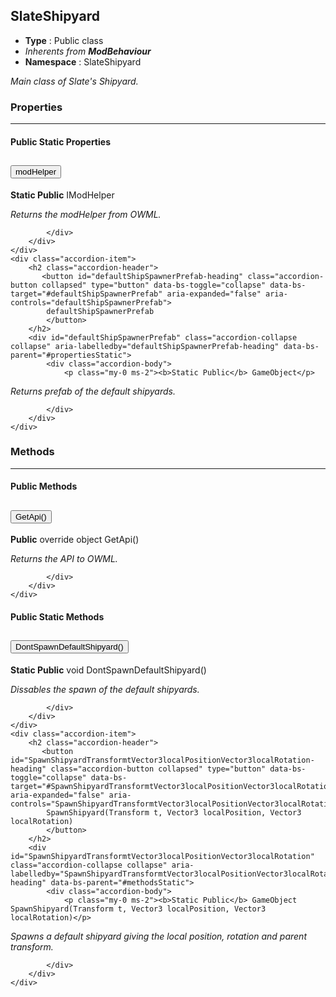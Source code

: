 ## SlateShipyard
* **Type** : Public class
* _Inherents from **ModBehaviour**_ 
* **Namespace** : SlateShipyard

_Main class of Slate's Shipyard._





### Properties

---


#### Public Static Properties
<div class="accordion" id="propertiesStatic">
	<div class="accordion-item">
		<h2 class="accordion-header">
           <button id="modHelper-heading" class="accordion-button collapsed" type="button" data-bs-toggle="collapse" data-bs-target="#modHelper" aria-expanded="false" aria-controls="modHelper">
            modHelper
			</button>
		</h2>
		<div id="modHelper" class="accordion-collapse collapse" aria-labelledby="modHelper-heading" data-bs-parent="#propertiesStatic">
			<div class="accordion-body">
				<p class="my-0 ms-2"><b>Static Public</b> IModHelper</p>
<p class="my-0 ms-2"><i>Returns the modHelper from OWML.</i></p>
				
				
			</div>
		</div>
	</div>
	<div class="accordion-item">
		<h2 class="accordion-header">
           <button id="defaultShipSpawnerPrefab-heading" class="accordion-button collapsed" type="button" data-bs-toggle="collapse" data-bs-target="#defaultShipSpawnerPrefab" aria-expanded="false" aria-controls="defaultShipSpawnerPrefab">
            defaultShipSpawnerPrefab
			</button>
		</h2>
		<div id="defaultShipSpawnerPrefab" class="accordion-collapse collapse" aria-labelledby="defaultShipSpawnerPrefab-heading" data-bs-parent="#propertiesStatic">
			<div class="accordion-body">
				<p class="my-0 ms-2"><b>Static Public</b> GameObject</p>
<p class="my-0 ms-2"><i>Returns prefab of the default shipyards.</i></p>
				
				
			</div>
		</div>
	</div>
</div>



### Methods

---


#### Public Methods
<div class="accordion" id="methods">
	<div class="accordion-item">
		<h2 class="accordion-header">
           <button id="GetApi-heading" class="accordion-button collapsed" type="button" data-bs-toggle="collapse" data-bs-target="#GetApi" aria-expanded="false" aria-controls="GetApi">
            GetApi()
			</button>
		</h2>
		<div id="GetApi" class="accordion-collapse collapse" aria-labelledby="GetApi-heading" data-bs-parent="#methods">
			<div class="accordion-body">
				<p class="my-0 ms-2"><b>Public</b> override object GetApi()</p>
<p class="my-0 ms-2"><i>Returns the API to OWML.</i></p>
				
				
			</div>
		</div>
	</div>
</div>

#### Public Static Methods
<div class="accordion" id="methodsStatic">
	<div class="accordion-item">
		<h2 class="accordion-header">
           <button id="DontSpawnDefaultShipyard-heading" class="accordion-button collapsed" type="button" data-bs-toggle="collapse" data-bs-target="#DontSpawnDefaultShipyard" aria-expanded="false" aria-controls="DontSpawnDefaultShipyard">
            DontSpawnDefaultShipyard()
			</button>
		</h2>
		<div id="DontSpawnDefaultShipyard" class="accordion-collapse collapse" aria-labelledby="DontSpawnDefaultShipyard-heading" data-bs-parent="#methodsStatic">
			<div class="accordion-body">
				<p class="my-0 ms-2"><b>Static Public</b> void DontSpawnDefaultShipyard()</p>
<p class="my-0 ms-2"><i>Dissables the spawn of the default shipyards.</i></p>
				
				
			</div>
		</div>
	</div>
	<div class="accordion-item">
		<h2 class="accordion-header">
           <button id="SpawnShipyardTransformtVector3localPositionVector3localRotation-heading" class="accordion-button collapsed" type="button" data-bs-toggle="collapse" data-bs-target="#SpawnShipyardTransformtVector3localPositionVector3localRotation" aria-expanded="false" aria-controls="SpawnShipyardTransformtVector3localPositionVector3localRotation">
            SpawnShipyard(Transform t, Vector3 localPosition, Vector3 localRotation)
			</button>
		</h2>
		<div id="SpawnShipyardTransformtVector3localPositionVector3localRotation" class="accordion-collapse collapse" aria-labelledby="SpawnShipyardTransformtVector3localPositionVector3localRotation-heading" data-bs-parent="#methodsStatic">
			<div class="accordion-body">
				<p class="my-0 ms-2"><b>Static Public</b> GameObject SpawnShipyard(Transform t, Vector3 localPosition, Vector3 localRotation)</p>
<p class="my-0 ms-2"><i>Spawns a default shipyard giving the local position, rotation and parent transform.</i></p>
				
				
			</div>
		</div>
	</div>
</div>


